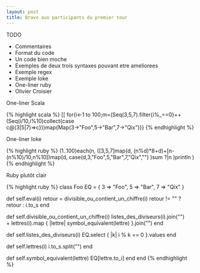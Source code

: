 ```yaml
---
layout: post
title: Bravo aux participants du premier tour
---
```


TODO
 * Commentaires
 * Format du code
 * Un code bien moche
 * Exemples de deux trois syntaxes pouvant etre ameliorees
 * Exemple regex
 * Exemple Ioke
 * One-liner ruby
 * Olivier Croisier

One-liner Scala

{% highlight scala %}
[[ for{i←1 to 100;m=(Seq(3,5,7).filter{i%_==0}++(Seq(i/10,i%10)collect{case c@(3|5|7)⇒c}))map{Map(3→"Foo",5→"Bar",7→"Qix")}}
{% endhighlight %}

One-liner Ioke

{% highlight ruby %}
(1..100)each(n,
	([3,5,7]map(d,
		(n%d)*8+d)+[n-(n%10)/10,n%10])map(d,
			case(d,3,"Foo",5,"Bar",7,"Qix","")
		)sum ?|n
	)println
)
{% endhighlight %}
	
Ruby plutôt clair

{% highlight ruby %}
class Foo
  EQ = {
    3 => "Foo",
    5 => "Bar",
    7 => "Qix"
  }

  def self.eval(i)
    retour = divisible_ou_contient_un_chiffre(i)
    retour != "" ? retour : i.to_s
  end

  def self.divisible_ou_contient_un_chiffre(i)
    listes_des_diviseurs(i).join("") \
    + lettres(i).map { |lettre| symbol_equivalent(lettre) }.join("")
  end

  def self.listes_des_diviseurs(i)
    EQ.select { |k| i % k == 0 }.values
  end

  def self.lettres(i)
    i.to_s.split("")
  end

  def self.symbol_equivalent(lettre)
    EQ[lettre.to_i]
  end
end
{% endhighlight %}
	